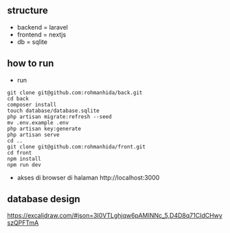## structure
- backend = laravel
- frontend = nextjs
- db = sqlite

## how to run
- run
```
git clone git@github.com:rohmanhida/back.git
cd back
composer install
touch database/database.sqlite
php artisan migrate:refresh --seed
mv .env.example .env
php artisan key:generate
php artisan serve
cd ..
git clone git@github.com:rohmanhida/front.git
cd front
npm install
npm run dev
```
- akses di browser di halaman http://localhost:3000

## database design
https://excalidraw.com/#json=3I0VTLghjqw6pAMINNc_5,D4D8q71CIdCHwyszQPFTmA
